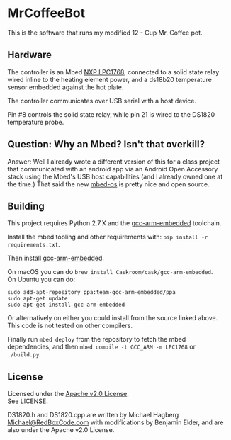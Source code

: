 # MrCoffeeBot

This is the software that runs my modified 12 - Cup Mr. Coffee pot.


## Hardware

The controller is an Mbed [NXP LPC1768](https://developer.mbed.org/platforms/mbed-LPC1768/),
 connected to a solid state relay wired inline to the heating element power,
 and a ds18b20 temperature sensor embedded against the hot plate. 

The controller communicates over USB serial with a host device.

Pin #8 controls the solid state relay, while pin 21 is wired to the DS1820 temperature probe.

## Question: Why an Mbed? Isn't that overkill?
Answer: Well I already wrote a different version of this for a class
 project that communicated with an android app via an Android Open Accessory
 stack using the Mbed's USB host capabilities (and I already owned one at the
 time.) That said the new [mbed-os](https://www.mbed.com/en/platform/mbed-os/)
 is pretty nice and open source.


## Building
This project requires Python 2.7.X and the [gcc-arm-embedded](https://launchpad.net/gcc-arm-embedded) toolchain.

Install the mbed tooling and other requirements with: 
 `pip install -r requirements.txt`.  

Then install [gcc-arm-embedded](https://launchpad.net/gcc-arm-embedded).  

On macOS you can do `brew install Caskroom/cask/gcc-arm-embedded`.  
On Ubuntu you can do:  
```
sudo add-apt-repository ppa:team-gcc-arm-embedded/ppa
sudo apt-get update
sudo apt-get install gcc-arm-embedded
```

Or alternatively on either you could install from the source linked above.  
This code is not tested on other compilers.



Finally run `mbed deploy` from the repository to fetch the mbed dependencies,
 and then `mbed compile -t GCC_ARM -m LPC1768` or `./build.py`.


## License

Licensed under the [Apache v2.0 License](https://www.apache.org/licenses/LICENSE-2.0).  
See LICENSE.

DS1820.h and DS1820.cpp are written by Michael Hagberg Michael@RedBoxCode.com with 
 modifications by Benjamin Elder, and are also under the Apache v2.0 License. 
